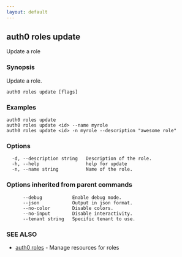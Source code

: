 ```yaml
---
layout: default
---
```

## auth0 roles update

Update a role

### Synopsis

Update a role.

```
auth0 roles update [flags]
```

### Examples

```
auth0 roles update
auth0 roles update <id> --name myrole
auth0 roles update <id> -n myrole --description "awesome role"
```

### Options

```
  -d, --description string   Description of the role.
  -h, --help                 help for update
  -n, --name string          Name of the role.
```

### Options inherited from parent commands

```
      --debug           Enable debug mode.
      --json            Output in json format.
      --no-color        Disable colors.
      --no-input        Disable interactivity.
      --tenant string   Specific tenant to use.
```

### SEE ALSO

* [auth0 roles](auth0_roles.md)	 - Manage resources for roles


